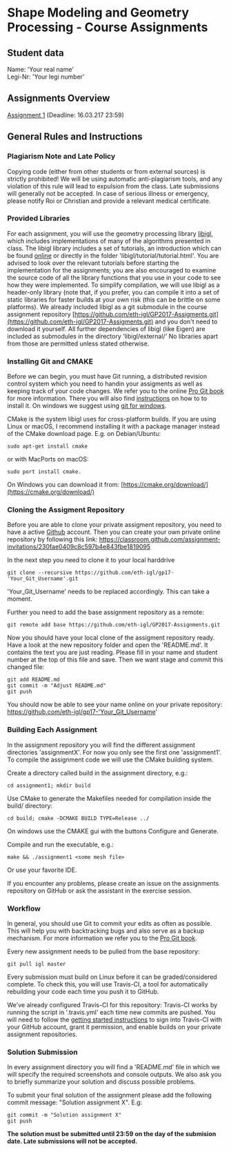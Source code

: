 # Shape Modeling and Geometry Processing - Course Assignments

## Student data

Name: 'Your real name'  
Legi-Nr: 'Your legi number'

## Assignments Overview

[Assignment 1](assignment1/README.md) (Deadline: 16.03.217 23:59)  

## General Rules and Instructions

### Plagiarism Note and Late Policy
Copying code (either from other students or from external sources) is strictly prohibited! We will be using automatic anti-plagiarism tools, and any violation of this rule will lead to expulsion from the class. Late submissions will generally not be accepted. In case of serious illness or emergency, please notify Roi or Christian and provide a relevant medical certificate.

### Provided Libraries
For each assignment, you will use the geometry processing library [libigl](https://github.com/libigl/libigl), which includes implementations of many of the algorithms presented in class. The libigl library includes a set of tutorials, an introduction which can be found [online](http://libigl.github.io/libigl/) or directly in the folder 'libigl/tutorial/tutorial.html'. You are advised to look over the relevant tutorials before starting the implementation for the assignments; you are also encouraged to examine the source code of all the library functions that you use in your code to see how they were implemented. To simplify compilation, we will use libigl as a header-only library (note that, if you prefer, you can compile it into a set of static libraries for faster builds at your own risk (this can be brittle on some platforms). We already included libigl as a git submodule in the course assignment repository [https://github.com/eth-igl/GP2017-Assigments.git](https://github.com/eth-igl/GP2017-Assigments.git) and you don't need to download it yourself. All further dependencies of libigl (like Eigen) are included as submodules in the directory 'libigl/external/' No libraries apart from those are permitted unless stated otherwise.

### Installing Git and CMAKE
Before we can begin, you must have Git running, a distributed revision control system which you need to handin your assigments as well as keeping track of your code changes. We refer you to the online [Pro Git book](https://git-scm.com/book/en/v2) for more information. There you will also find [instructions](https://git-scm.com/book/en/v2/Getting-Started-Installing-Git]) on how to to install it. On windows we suggest using [git for windows](https://git-for-windows.github.io/).

CMake is the system libigl uses for cross-platform builds. If you are using Linux or macOS, I recommend installing it with a package manager instead of the CMake download page. E.g. on Debian/Ubuntu:
```
sudo apt-get install cmake
```
or with MacPorts on macOS:
```
sudo port install cmake.
```
On Windows you can download it from:
[https://cmake.org/download/](https://cmake.org/download/)

### Cloning the Assigment Repository
Before you are able to clone your private assigment repository, you need to have a active [Github](https://github.com/) account. Then you can create your own private online repository by following this link: https://classroom.github.com/assignment-invitations/230fae0409c8c597b4e843fbe1819095

In the next step you need to clone it to your local harddrive
```
git clone --recursive https://github.com/eth-igl/gp17-'Your_Git_Username'.git
```
'Your_Git_Username' needs to be replaced accordingly. This can take a moment.

Further you need to add the base assignment repository as a remote:
```
git remote add base https://github.com/eth-igl/GP2017-Assignments.git
```
Now you should have your local clone of the assigment repository ready. Have a look at the new repository folder and open the 'README.md'. It contains the text you are just reading. Please fill in your name and student number at the top of this file and save. Then we want stage and commit this changed file:
```
git add README.md
git commit -m "Adjust README.md"
git push
```
You should now be able to see your name online on your private repository: https://github.com/eth-igl/gp17-'Your_Git_Username'

### Building Each Assignment
In the assignment repository you will find the different assignment directories 'assignmentX'. For now you only see the first one 'assignment1'. To compile the assignment code we will use the CMake building system.

Create a directory called build in the assignment directory, e.g.:
```
cd assignment1; mkdir build
```
Use CMake to generate the Makefiles needed for compilation inside the build/ directory:
```
cd build; cmake -DCMAKE BUILD TYPE=Release ../
```
On windows use the CMAKE gui with the buttons Configure and Generate.

Compile and run the executable, e.g.:
```
make && ./assignment1 <some mesh file>
```
Or use your favorite IDE.

If you encounter any problems, please create an issue on the assignments repository on GitHub or ask the assistant in the exercise session.

### Workflow
In general, you should use Git to commit your edits as often as possible. This will help you with backtracking bugs and also serve as a backup mechanism. For more information we refer you to the [Pro Git book](https://git-scm.com/book/en/v2/Git-Basics-Recording-Changes-to-the-Repository).

Every new assignment needs to be pulled from the base repository:
```
git pull igl master
```

Every submission must build on Linux before it can be graded/considered complete. To check this, you will use Travis-CI, a tool for automatically rebuilding your code each time you push it to GitHub.

We've already configured Travis-CI for this repository: Travis-CI works by running the script in '.travis.yml' each time new commits are pushed. You will need to follow the [getting started instructions](https://travis-ci.com/getting_started) to sign into Travis-CI with your GitHub account, grant it permission, and enable builds on your private assignment repositories.

### Solution Submission
In every assignment directory you will find a 'README.md' file in which we will specify the required screenshots and console outputs. We also ask you to briefly summarize your solution and discuss possible problems.

To submit your final solution of the assignment please add the following commit message: "Solution assignment X". E.g:
```
git commit -m "Solution assignment X"
git push
```

**The solution must be submitted until 23:59 on the day of the submision date. Late submissions will not be accepted.**